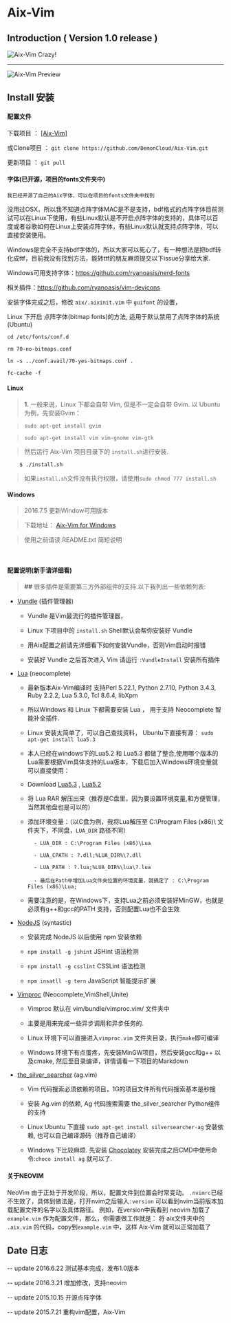 # Aix-Vim 

## Introduction ( Version 1.0 release )

<img src="http://7j1zwt.com1.z0.glb.clouddn.com/Screenshot%20from%202016-06-22%2010-32-50.png" alt="Aix-Vim Crazy!"/>
<hr>
<img src="http://7j1zwt.com1.z0.glb.clouddn.com/Screenshot%20from%202016-06-22%2012-32-56.png" alt="Aix-Vim Preview">


## Install 安装

#### 配置文件

下载项目 ： [[Aix-Vim]](https://github.com/DemonCloud/Aix-Vim/archive/master.zip)

或Clone项目 ： ``git clone https://github.com/DemonCloud/Aix-Vim.git``

更新项目 ： ``git pull``

#### 字体(已开源，项目的fonts文件夹中)

``我已经开源了自己的Aix字体，可以在项目的fonts文件夹中找到``

没用过OSX，所以我不知道点阵字体MAC是不是支持，bdf格式的点阵字体目前测试可以在Linux下使用，有些Linux默认是不开启点阵字体的支持的，具体可以百度或者谷歌如何在Linux上安装点阵字体，有些Linux默认就支持点阵字体，可以直接安装使用。

Windows是完全不支持bdf字体的，所以大家可以死心了，有一种想法是把bdf转化成ttf，目前我没有找到方法，能转ttf的朋友麻烦提交以下issue分享给大家.

Windows可用支持字体：https://github.com/ryanoasis/nerd-fonts

相关插件：https://github.com/ryanoasis/vim-devicons

安装字体完成之后，修改 ``aix/.aixinit.vim`` 中 ``guifont`` 的设置，

Linux 下开启 点阵字体(bitmap fonts)的方法, 适用于默认禁用了点阵字体的系统(Ubuntu)

``cd /etc/fonts/conf.d``

``rm 70-no-bitmaps.conf``

``ln -s ../conf.avail/70-yes-bitmaps.conf .``

``fc-cache -f``

#### Linux

> **1.** 一般来说，Linux 下都会自带 Vim, 但是不一定会自带 Gvim. 以 Ubuntu 为例，先安装Gvim：

> ``sudo apt-get install gvim``

>	``sudo apt-get install vim vim-gnome vim-gtk``

> 然后运行  Aix-Vim  项目目录下的 ``install.sh``进行安装.

```Shell
 	$ ./install.sh
```

> 如果``install.sh``文件没有执行权限，请使用``sudo chmod 777 install.sh``


#### Windows

> 2016.7.5 更新Window可用版本

> 下载地址： [Aix-Vim for Windows](http://pan.baidu.com/s/1c2nztio)

> 使用之前请读 README.txt 简短说明


<br>

#### 配置说明(新手请详细看)

> **##** 很多插件是需要第三方外部组件的支持.以下我列出一些依赖列表:

- [Vundle](https://github.com/VundleVim/Vundle.vim) (插件管理器)

	- Vundle 是Vim最流行的插件管理器，

	- Linux 下项目中的 ``install.sh`` Shell默认会帮你安装好 Vundle 

	- 用Aix配置之前请先详细看下如何安装Vundle，否则Vim启动时报错

	- 安装好 Vundle 之后首次进入 Vim 请运行 `` :VundleInstall `` 安装所有插件

- [Lua](http://lua.org) (neocomplete)

	- 最新版本Aix-Vim编译时 支持Perl 5.22.1, Python 2.7.10, Python 3.4.3, Ruby 2.2.2, Lua 5.3.0, Tcl 8.6.4, libXpm

	- 所以Windows 和 Linux 下都需要安装 Lua ， 用于支持 Neocomplete 智能补全插件.

	- Linux 安装太简单了，可以自己查找资料， Ubuntu下直接有源： ``sudo apt-get install lua5.3``

	- 本人已经在windows下的Lua5.2 和 Lua5.3 都做了整合,使用哪个版本的Lua需要根据Vim具体支持的Lua版本，下载后加入Windows环境变量就可以直接使用：

	- Download [Lua5.3](http://pan.baidu.com/s/1eQB6I2m) , [Lua5.2](http://pan.baidu.com/s/1eQrnRJs)

	- 将 Lua RAR 解压出来（推荐是C盘里，因为要设置环境变量,和方便管理，当然其他盘也是可以的）

	- 添加环境变量：（以C盘为例，我将Lua解压至 C:\Program Files (x86)\ 文件夹下，不同盘，``LUA_DIR`` 路径不同）

			- LUA_DIR : C:\Program Files (x86)\Lua

			- LUA_CPATH : ?.dll;%LUA_DIR%\?.dll

			- LUA_PATH : ?.lua;%LUA_DIR%\lua\?.lua

			- 最后在Path中增加Lua文件夹位置的环境变量，就搞定了 : C:\Program Files (x86)\Lua;

	- 需要注意的是，在Windows下，支持Lua之前必须安装好MinGW，也就是必须有g++和gcc的PATH 支持，否则配置Lua也不会生效

- [NodeJS](http://nodejs.org) (syntastic)

	- 安装完成 NodeJS 以后使用 npm 安装依赖

	- ``npm install -g jshint``   JSHint 语法检测

	- ``npm install -g csslint``  CSSLint 语法检测

	- ``npm insatll -g tern``     JavaScript 智能提示扩展

- [Vimproc](https://github.com/Shougo/vimproc.vim) (Neocomplete,VimShell,Unite)

	- Vimproc 默认在 vim/bundle/vimproc.vim/ 文件夹中

	- 主要是用来完成一些异步调用和异步任务的.

	- Linux 环境下可以直接进入``vimproc.vim`` 文件夹目录，执行``make``即可编译 

	- Windows 环境下有点蛋疼，先安装MinGW项目，然后安装gcc和g++ 以及cmake, 然后至目录编译，详情请看一下项目的Markdown

- [the\_silver\_searcher](https://github.com/ggreer/the_silver_searcher) (ag.vim)

	- Vim 代码搜索必须依赖的项目，1G的项目文件所有代码搜索基本是秒搜

	- 安装 Ag.vim 的依赖, Ag 代码搜索需要 the\_silver\_searcher Python组件的支持

	- Linux Ubuntu  下直接 ``sudo apt-get install silversearcher-ag`` 安装依赖, 也可以自己编译源码（推荐自己编译）

	- Windows 下比较麻烦. 先安装 [Chocolatey](https://chocolatey.org) 安装完成之后CMD中使用命令:``choco install ag`` 就可以了.


#### 关于NEOVIM

NeoVim 由于正处于开发阶段，所以，配置文件到位置会时常变动。
``.nvimrc``已经不生效了，具体到做法是，打开nvim之后输入``:version`` 可以看到nvim当前版本加载配置文件的名字以及具体路径。
例如，在version中我看到 neovim 加载了`` example.vim`` 作为配置文件，那么，你需要做工作就是：
将 aix文件夹中的 ``.aix.vim`` 的代码，copy到``example.vim`` 中，这样 Aix-Vim 就可以正常加载了


## Date 日志

-- update 2016.6.22 测试基本完成，发布1.0版本

-- update 2016.3.21 增加修改，支持neovim

-- update 2015.10.15 开源点阵字体

-- update 2015.7.21 重构vim配置，Aix-Vim

